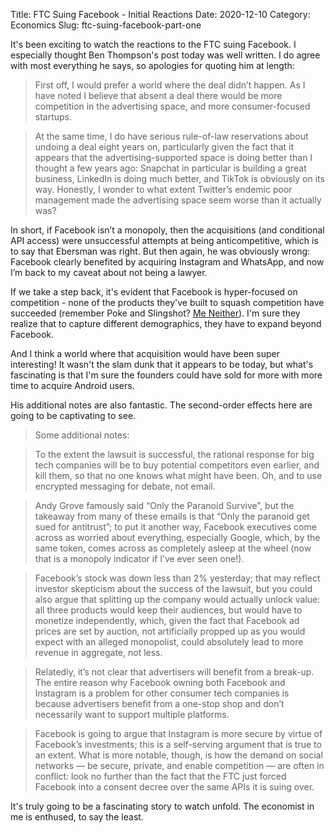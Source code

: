 Title: FTC Suing Facebook - Initial Reactions
Date: 2020-12-10
Category: Economics
Slug: ftc-suing-facebook-part-one

It's been exciting to watch the reactions to the FTC suing Facebook. I especially thought Ben Thompson's post today was well written. I do agree with most everything he says, so apologies for quoting him at length:

> First off, I would prefer a world where the deal didn’t happen. As I have noted I believe that absent a deal there would be more competition in the advertising space, and more consumer-focused startups.

> At the same time, I do have serious rule-of-law reservations about undoing a deal eight years on, particularly given the fact that it appears that the advertising-supported space is doing better than I thought a few years ago: Snapchat in particular is building a great business, LinkedIn is doing much better, and TikTok is obviously on its way. Honestly, I wonder to what extent Twitter’s endemic poor management made the advertising space seem worse than it actually was?

In short, if Facebook isn’t a monopoly, then the acquisitions (and conditional API access) were unsuccessful attempts at being anticompetitive, which is to say that Ebersman was right. But then again, he was obviously wrong: Facebook clearly benefited by acquiring Instagram and WhatsApp, and now I’m back to my caveat about not being a lawyer.

If we take a step back, it's evident that Facebook is hyper-focused on competition - none of the products they've built to squash competition have succeeded (remember Poke and Slingshot? [Me Neither](https://www.cnbc.com/2020/02/14/facebooks-poor-track-record-on-standalone-copycat-apps.html)). I'm sure they realize that to capture different demographics, they have to expand beyond Facebook.

And I think a world where that acquisition would have been super interesting! It wasn't the slam dunk that it appears to be today, but what's fascinating is that I'm sure the founders could have sold for more with more time to acquire Android users.

His additional notes are also fantastic. The second-order effects here are going to be captivating to see.

> Some additional notes:

> To the extent the lawsuit is successful, the rational response for big tech companies will be to buy potential competitors even earlier, and kill them, so that no one knows what might have been. Oh, and to use encrypted messaging for debate, not email.

>Andy Grove famously said “Only the Paranoid Survive”, but the takeaway from many of these emails is that “Only the paranoid get sued for antitrust”; to put it another way, Facebook executives come across as worried about everything, especially Google, which, by the same token, comes across as completely asleep at the wheel (now that is a monopoly indicator if I’ve ever seen one!).

> Facebook’s stock was down less than 2% yesterday; that may reflect investor skepticism about the success of the lawsuit, but you could also argue that splitting up the company would actually unlock value: all three products would keep their audiences, but would have to monetize independently, which, given the fact that Facebook ad prices are set by auction, not artificially propped up as you would expect with an alleged monopolist, could absolutely lead to more revenue in aggregate, not less.

> Relatedly, it’s not clear that advertisers will benefit from a break-up. The entire reason why Facebook owning both Facebook and Instagram is a problem for other consumer tech companies is because advertisers benefit from a one-stop shop and don’t necessarily want to support multiple platforms.

> Facebook is going to argue that Instagram is more secure by virtue of Facebook’s investments; this is a self-serving argument that is true to an extent. What is more notable, though, is how the demand on social networks — be secure, private, and enable competition — are often in conflict: look no further than the fact that the FTC just forced Facebook into a consent decree over the same APIs it is suing over.

It's truly going to be a fascinating story to watch unfold. The economist in me is enthused, to say the least.